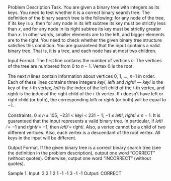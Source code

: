 Problem Description
Task. You are given a binary tree with integers as its keys. You need to test whether it is a correct binary
search tree. The definition of the binary search tree is the following: for any node of the tree, if its
key is 𝑥, then for any node in its left subtree its key must be strictly less than 𝑥, and for any node in
its right subtree its key must be strictly greater than 𝑥. In other words, smaller elements are to the
left, and bigger elements are to the right. You need to check whether the given binary tree structure
satisfies this condition. You are guaranteed that the input contains a valid binary tree. That is, it is a
tree, and each node has at most two children.

Input Format. The first line contains the number of vertices 𝑛. The vertices of the tree are numbered
from 0 to 𝑛 − 1. Vertex 0 is the root.

The next 𝑛 lines contain information about vertices 0, 1, ..., 𝑛−1 in order. Each of these lines contains
three integers 𝑘𝑒𝑦𝑖, 𝑙𝑒𝑓𝑡𝑖 and 𝑟𝑖𝑔ℎ𝑡𝑖 — 𝑘𝑒𝑦𝑖 is the key of the 𝑖-th vertex, 𝑙𝑒𝑓𝑡𝑖 is the index of the left
child of the 𝑖-th vertex, and 𝑟𝑖𝑔ℎ𝑡𝑖 is the index of the right child of the 𝑖-th vertex. If 𝑖 doesn’t have
left or right child (or both), the corresponding 𝑙𝑒𝑓𝑡𝑖 or 𝑟𝑖𝑔ℎ𝑡𝑖 (or both) will be equal to −1.

Constraints. 0 ≤ 𝑛 ≤ 105; −231 < 𝑘𝑒𝑦𝑖 < 231 − 1; −1 ≤ 𝑙𝑒𝑓𝑡𝑖, 𝑟𝑖𝑔ℎ𝑡𝑖 ≤ 𝑛 − 1. It is guaranteed that the
input represents a valid binary tree. In particular, if 𝑙𝑒𝑓𝑡𝑖 ̸= −1 and 𝑟𝑖𝑔ℎ𝑡𝑖 ̸= −1, then 𝑙𝑒𝑓𝑡𝑖 ̸= 𝑟𝑖𝑔ℎ𝑡𝑖.
Also, a vertex cannot be a child of two different vertices. Also, each vertex is a descendant of the root
vertex. All keys in the input will be different.

Output Format. If the given binary tree is a correct binary search tree (see the definition in the problem
description), output one word “CORRECT” (without quotes). Otherwise, output one word “INCORRECT”
(without quotes).

Sample 1.
Input:
3
2 1 2
1 -1 -1
3 -1 -1
Output:
CORRECT
